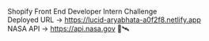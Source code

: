 Shopify Front End Developer Intern Challenge\
Deployed URL -> https://lucid-aryabhata-a0f2f8.netlify.app \
NASA API -> https://api.nasa.gov 🚀🛰
